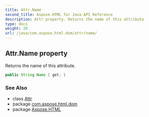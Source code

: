 ```yaml
---
title: Attr.Name
second_title: Aspose.HTML for Java API Reference
description: Attr property. Returns the name of this attribute
type: docs
weight: 20
url: /java/com.aspose.html.dom/attr/name/
---
```

## Attr.Name property

Returns the name of this attribute.

```java
public String Name { get; }
```

### See Also

* class [Attr](../)
* package [com.aspose.html.dom](../../../com.aspose.html.dom/)
* package [Aspose.HTML](../../../)
